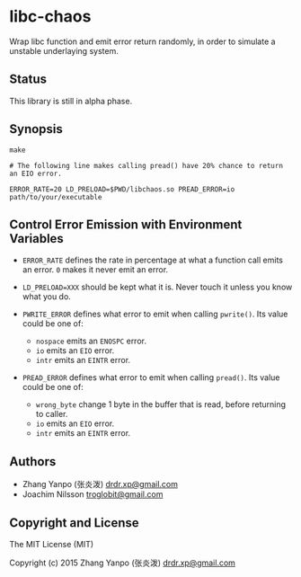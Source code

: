 # libc-chaos

Wrap libc function and emit error return randomly, in order to simulate a unstable underlaying system.

## Status

This library is still in alpha phase.

## Synopsis

```
make

# The following line makes calling pread() have 20% chance to return an EIO error.

ERROR_RATE=20 LD_PRELOAD=$PWD/libchaos.so PREAD_ERROR=io path/to/your/executable
```

## Control Error Emission with Environment Variables

-   `ERROR_RATE`
defines the rate in percentage at what a function call emits an error.
`0` makes it never emit an error.

-   `LD_PRELOAD=XXX`
should be kept what it is. Never touch it unless you know what you do.

-   `PWRITE_ERROR`
defines what error to emit when calling `pwrite()`.
Its value could be one of:
    -   `nospace` emits an `ENOSPC` error.
    -   `io` emits an `EIO` error.
    -   `intr` emits an `EINTR` error.

-   `PREAD_ERROR`
defines what error to emit when calling `pread()`.
Its value could be one of:
    -   `wrong_byte` change 1 byte in the buffer that is read, before
        returning to caller.
    -   `io` emits an `EIO` error.
    -   `intr` emits an `EINTR` error.


## Authors

- Zhang Yanpo (张炎泼) <drdr.xp@gmail.com>
- Joachim Nilsson <troglobit@gmail.com>

## Copyright and License

The MIT License (MIT)

Copyright (c) 2015 Zhang Yanpo (张炎泼) <drdr.xp@gmail.com>
